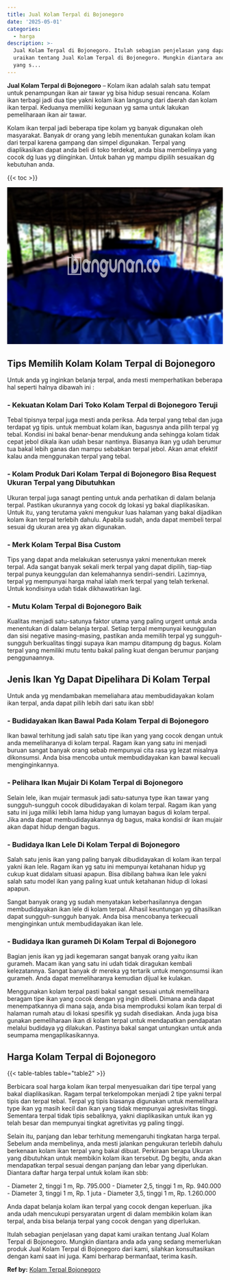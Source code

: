 ```yaml
---
title: Jual Kolam Terpal di Bojonegoro
date: '2025-05-01'
categories:
  - harga
description: >-
  Jual Kolam Terpal di Bojonegoro. Itulah sebagian penjelasan yang dapat kami
  uraikan tentang Jual Kolam Terpal di Bojonegoro. Mungkin diantara anda ada
  yang s...
---
```


**Jual Kolam Terpal di Bojonegoro** – Kolam ikan adalah salah satu tempat untuk penampungan ikan air tawar yg bisa hidup sesuai rencana. Kolam ikan terbagi jadi dua tipe yakni kolam ikan langsung dari daerah dan kolam ikan terpal. Keduanya memiliki kegunaan yg sama untuk lakukan pemeliharaan ikan air tawar.

Kolam ikan terpal jadi beberapa tipe kolam yg banyak digunakan oleh masyarakat. Banyak dr orang yang lebih menentukan gunakan kolam ikan dari terpal karena gampang dan simpel digunakan. Terpal yang diaplikasikan dapat anda beli di toko terdekat, anda bisa membelinya yang cocok dg luas yg diinginkan. Untuk bahan yg mampu dipilih sesuaikan dg kebutuhan anda.

{{< toc >}}

![Jual Kolam Terpal di Bojonegoro](/images/jual-kolam-terpal-62.png)

## Tips Memilih Kolam Kolam Terpal di Bojonegoro

Untuk anda yg inginkan belanja terpal, anda mesti memperhatikan beberapa hal seperti halnya dibawah ini :

### \- Kekuatan Kolam Dari Toko Kolam Terpal di Bojonegoro Teruji

Tebal tipisnya terpal juga mesti anda periksa. Ada terpal yang tebal dan juga terdapat yg tipis. untuk membuat kolam ikan, bagusnya anda pilih terpal yg tebal. Kondisi ini bakal benar-benar mendukung anda sehingga kolam tidak cepat jebol dikala ikan udah besar nantinya. Biasanya ikan yg udah berumur tua bakal lebih ganas dan mampu sebabkan terpal jebol. Akan amat efektif kalau anda menggunakan terpal yang tebal.

### \- Kolam Produk Dari Kolam Terpal di Bojonegoro Bisa Request Ukuran Terpal yang Dibutuhkan

Ukuran terpal juga sanagt penting untuk anda perhatikan di dalam belanja terpal. Pastikan ukurannya yang cocok dg lokasi yg bakal diaplikasikan. Untuk itu, yang terutama yakni mengukur luas halaman yang bakal dijadikan kolam ikan terpal terlebih dahulu. Apabila sudah, anda dapat membeli terpal sesuai dg ukuran area yg akan digunakan.

### \- Merk Kolam Terpal Bisa Custom

Tips yang dapat anda melakukan seterusnya yakni menentukan merek terpal. Ada sangat banyak sekali merk terpal yang dapat dipilih, tiap-tiap terpal punya keunggulan dan kelemahannya sendiri-sendiri. Lazimnya, terpal yg mempunyai harga mahal ialah merk terpal yang telah terkenal. Untuk kondisinya udah tidak dikhawatirkan lagi.

### \- Mutu Kolam Terpal di Bojonegoro Baik

Kualitas menjadi satu-satunya faktor utama yang paling urgent untuk anda menentukan di dalam belanja terpal. Setiap terpal mempunyai keunggulan dan sisi negative masing-masing, pastikan anda memilih terpal yg sungguh-sungguh berkualitas tinggi supaya ikan mampu ditampung dg bagus. Kolam terpal yang memiliki mutu tentu bakal paling kuat dengan berumur panjang penggunaannya.

## Jenis Ikan Yg Dapat Dipelihara Di Kolam Terpal

Untuk anda yg mendambakan memeliahara atau membudidayakan kolam ikan terpal, anda dapat pilih lebih dari satu ikan sbb!

### \- Budidayakan Ikan Bawal Pada Kolam Terpal di Bojonegoro

Ikan bawal terhitung jadi salah satu tipe ikan yang yang cocok dengan untuk anda memeliharanya di kolam terpal. Ragam ikan yang satu ini menjadi buruan sangat banyak orang sebab mempunyai cita rasa yg lezat misalnya dikonsumsi. Anda bisa mencoba untuk membudidayakan kan bawal kecuali menginginkannya.

### \- Pelihara Ikan Mujair Di Kolam Terpal di Bojonegoro

Selain lele, ikan mujair termasuk jadi satu-satunya type ikan tawar yang sungguh-sungguh cocok dibudidayakan di kolam terpal. Ragam ikan yang satu ini juga miliki lebih lama hidup yang lumayan bagus di kolam terpal. Jika anda dapat membudidayakannya dg bagus, maka kondisi dr ikan mujair akan dapat hidup dengan bagus.

### \- Budidaya Ikan Lele Di Kolam Terpal di Bojonegoro

Salah satu jenis ikan yang paling banyak dibudidayakan di kolam ikan terpal yakni ikan lele. Ragam ikan yg satu ini mempunyai ketahanan hidup yg cukup kuat didalam situasi apapun. Bisa dibilang bahwa ikan lele yakni salah satu model ikan yang paling kuat untuk ketahanan hidup di lokasi apapun.

Sangat banyak orang yg sudah menyatakan keberhasilannya dengan membudidayakan ikan lele di kolam terpal. Alhasil keuntungan yg dihasilkan dapat sungguh-sungguh banyak. Anda bisa mencobanya terkecuali menginginkan untuk membudidayakan ikan lele.

### \- Budidaya Ikan gurameh Di Kolam Terpal di Bojonegoro

Bagian jenis ikan yg jadi kegemaran sangat banyak orang yaitu ikan gurameh. Macam ikan yang satu ini udah tidak diragukan kembali kelezatannya. Sangat banyak dr mereka yg tertarik untuk mengonsumsi ikan gurameh. Anda dapat memeliharanya kemudian dijual ke kulakan.

Menggunakan kolam terpal pasti bakal sangat sesuai untuk memelihara beragam tipe ikan yang cocok dengan yg ingin dibeli. Dimana anda dapat menempatkannya di mana saja, anda bisa memproduksi kolam ikan terpal di halaman rumah atau di lokasi spesifik yg sudah disediakan. Anda juga bisa gunakan pemeliharaan ikan di kolam terpal untuk mendapatkan pendapatan melalui budidaya yg dilakukan. Pastinya bakal sangat untungkan untuk anda seumpama mengaplikasikannya.

## Harga Kolam Terpal di Bojonegoro

{{< table-tables table="table2" >}}

Berbicara soal harga kolam ikan terpal menyesuaikan dari tipe terpal yang bakal diaplikasikan. Ragam terpal terkelompokan menjadi 2 tipe yakni terpal tipis dan terpal tebal. Terpal yg tipis biasanya digunakan untuk memelihara type ikan yg masih kecil dan ikan yang tidak mempunyai agresivitas tinggi. Sementara terpal tidak tipis sebaliknya, yakni diaplikasikan untuk ikan yg telah besar dan mempunyai tingkat agretivitas yg paling tinggi.

Selain itu, panjang dan lebar terhitung memengaruhi tingkatan harga terpal. Sebelum anda membelinya, anda mesti jalankan pengukuran terlebih dahulu berkenaan kolam ikan terpal yang bakal dibuat. Perkiraan berapa Ukuran yang dibutuhkan untuk membikin kolam ikan tersebut. Dg begitu, anda akan mendapatkan terpal sesuai dengan panjang dan lebar yang diperlukan. Diantara daftar harga terpal untuk kolam ikan sbb:

\- Diameter 2, tinggi 1 m, Rp. 795.000 - Diameter 2,5, tinggi 1 m, Rp. 940.000 - Diameter 3, tinggi 1 m, Rp. 1 juta - Diameter 3,5, tinggi 1 m, Rp. 1.260.000

Anda dapat belanja kolam ikan terpal yang cocok dengan keperluan. jika anda udah mencukupi persyaratan urgent di dalam membikin kolam ikan terpal, anda bisa belanja terpal yang cocok dengan yang diperlukan.

Itulah sebagian penjelasan yang dapat kami uraikan tentang Jual Kolam Terpal di Bojonegoro. Mungkin diantara anda ada yang sedang memerlukan produk Jual Kolam Terpal di Bojonegoro dari kami, silahkan konsultasikan dengan kami saat ini juga. Kami berharap bermanfaat, terima kasih.

**Ref by:** [Kolam Terpal Bojonegoro](https://id.wikipedia.org/wiki/Kolam)
